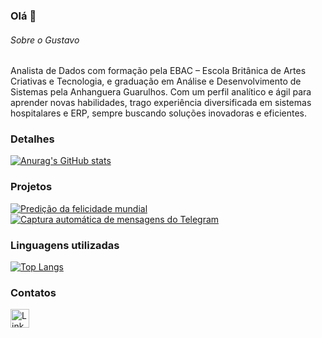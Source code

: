 ### Olá 👋

###### Sobre o Gustavo
Analista de Dados com formação pela EBAC – Escola Britânica de Artes Criativas e Tecnologia, e graduação em Análise e Desenvolvimento de Sistemas pela Anhanguera Guarulhos. Com um perfil analítico e ágil para aprender novas habilidades, trago experiência diversificada em sistemas hospitalares e ERP, sempre buscando soluções inovadoras e eficientes.


### Detalhes

[![Anurag's GitHub stats](https://github-readme-stats.vercel.app/api?username=gustavofloli&show_icons=true&theme=dark)](https://github.com/anuraghazra/github-readme-stats)

### Projetos

[![Predição da felicidade mundial](https://github-readme-stats.vercel.app/api/pin/?username=gustavofloli&repo=world_happiness_prediction_portuguese&theme=dark)](https://github.com/anuraghazra/github-readme-stats)
[![Captura automática de mensagens do Telegram](https://github-readme-stats.vercel.app/api/pin/?username=gustavofloli&repo=chatbot-telegram-ebac&theme=dark)](https://github.com/anuraghazra/github-readme-stats)


### Linguagens utilizadas

[![Top Langs](https://github-readme-stats.vercel.app/api/top-langs/?username=gustavofloli&layout=compact)](https://github.com/anuraghazra/github-readme-stats)

### Contatos

[<img src='https://img.shields.io/badge/LinkedIn-0077B5?style=for-the-badge&logo=linkedin&logoColor=white' alt='Linkedin' height='30'>](https://www.linkedin.com/in/gustavo-fl-oliveira/)
